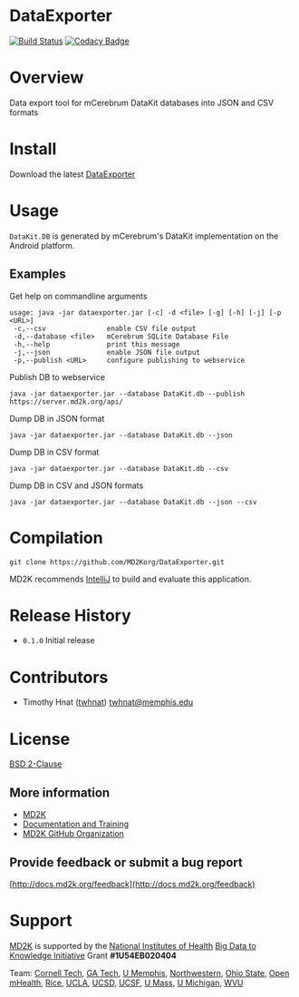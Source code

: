 # DataExporter
[![Build Status](https://travis-ci.org/MD2Korg/DataExporter.svg?branch=master)](https://travis-ci.org/MD2Korg/DataExporter)
[![Codacy Badge](https://api.codacy.com/project/badge/grade/1a3573d9d69f4a76a1da6d8b8d77388f)](https://www.codacy.com/app/twhnat/DataExporter)

# Overview
Data export tool for mCerebrum DataKit databases into JSON and CSV formats

# Install
Download the latest [DataExporter](https://github.com/MD2Korg/DataExporter/releases/latest)

# Usage
<!-- - Screen shots and basic instructions needed here -->
`DataKit.DB` is generated by mCerebrum's DataKit implementation on the Android platform.

## Examples
Get help on commandline arguments
```
usage: java -jar dataexporter.jar [-c] -d <file> [-g] [-h] [-j] [-p <URL>]
 -c,--csv               enable CSV file output
 -d,--database <file>   mCerebrum SQLite Database File
 -h,--help              print this message
 -j,--json              enable JSON file output
 -p,--publish <URL>     configure publishing to webservice
```

Publish DB to webservice
```
java -jar dataexporter.jar --database DataKit.db --publish https://server.md2k.org/api/
```

Dump DB in JSON format
```
java -jar dataexporter.jar --database DataKit.db --json
```

Dump DB in CSV format
```
java -jar dataexporter.jar --database DataKit.db --csv
```

Dump DB in CSV and JSON formats
```
java -jar dataexporter.jar --database DataKit.db --json --csv
```


# Compilation
```
git clone https://github.com/MD2Korg/DataExporter.git
```

MD2K recommends [IntelliJ](https://www.jetbrains.com/idea/) to build and evaluate this application.


# Release History
- `0.1.0` Initial release

# Contributors
- Timothy Hnat ([twhnat](https://github.com/twhnat)) <twhnat@memphis.edu>

# License
[BSD 2-Clause](LICENSE)

## More information
- [MD2K](https://md2k.org/)
- [Documentation and Training](http://docs.md2k.org)
- [MD2K GitHub Organization](https://github.com/MD2Korg/)

## Provide feedback or submit a bug report
[http://docs.md2k.org/feedback](http://docs.md2k.org/feedback)

# Support
[MD2K](https://md2k.org) is supported by the [National Institutes of Health](https://www.nih.gov/) [Big Data to Knowledge Initiative](https://datascience.nih.gov/bd2k) Grant **#1U54EB020404**

Team: 
[Cornell Tech](http://tech.cornell.edu/), 
[GA Tech](http://www.gatech.edu/), 
[U Memphis](http://www.memphis.edu/), 
[Northwestern](http://www.northwestern.edu/), 
[Ohio State](https://www.osu.edu/), 
[Open mHealth](http://www.openmhealth.org/), 
[Rice](http://www.rice.edu/), 
[UCLA](http://www.ucla.edu/), 
[UCSD](http://www.ucsd.edu/), 
[UCSF](http://www.ucsf.edu/), 
[U Mass](http://www.umass.edu/), 
[U Michigan](https://www.umich.edu/), 
[WVU](http://www.wvu.edu/)
